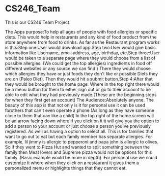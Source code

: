 # CS246_Team
This is our CS246 Team Project.

The Apps purpose:To help all ages of people with food allergies or specific diets. This would help in restaurants and any kind of food product from the store anywhere from food to drinks. As far as the Restaurant program works is this:Step one:User would download app.Step two:User would give basic information like Username, email address, age, birthday, etc.Step three:User would be taken to a separate page where they would choose from a list of possible allergies. (We could get the top allergies\ ingredients in food off different websites or any source we can find.) There they would choose which allergies they have or just foods they don't like or possible Diets they are on (Paleo Diet). Then they would hit a submit button.Step 4:After that they would be brought to the home page. Where in the top right there would be a menu button for them to either sign out or go to their account to be able to edit what they had previously made.(These are the beginning steps for when they first get an account)
The Audience:Absolutely anyone. The beauty of this app is that not only is it for personal use it can be used forothers that can't even operate a phone (As long as they have someone close to them that can like a child) In the top right of the home screen will be an arrow facing down where if you click on it it will give you the option to add a person to your account or just choose a person you've previously registered. As well as having a option to select all. This is for families that want to go out to eat but each family member has separate allergies. For example, lil jimmy is allergic to pepperoni and papa john is allergic to olives. So if they went to Pizza Hut and wanted to split something between the family then Meat lovers and Supreme pizza would not be options for this family. (Basic example would be more in depth). For personal use we could customize it where when they click on a restaurant it gives them a personalized menu or highlights things that they cannot eat.
